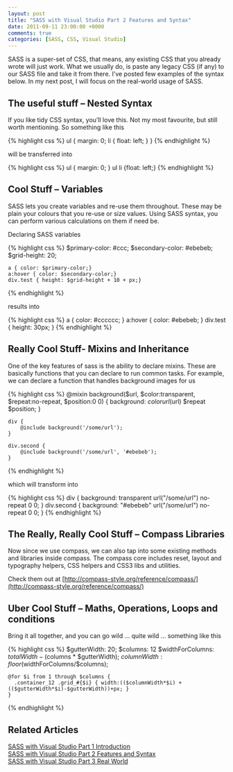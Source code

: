```yaml
---
layout: post
title: "SASS with Visual Studio Part 2 Features and Syntax"
date: 2011-09-11 23:00:00 +0000
comments: true
categories: [SASS, CSS, Visual Studio]
---
```


SASS is a super-set of CSS, that means, any existing CSS that you already wrote will just work. What we usually do, is paste any legacy CSS (if any) to our SASS file and take it from there. I’ve posted few examples of the syntax below. In my next post, I will focus on the real-world usage of SASS.
<!--more-->

The useful stuff – Nested Syntax
-------------------

If you like tidy CSS syntax, you’ll love this. Not my most favourite, but still worth mentioning. So something like this

{% highlight css %}
    ul
    {
        margin: 0;
        li 
        {
            float: left;
        }
    }
{% endhighlight %}

will be transferred into

{% highlight css %}
    ul { margin: 0; }
    ul li {float: left;}
{% endhighlight %}

 
Cool Stuff – Variables
-------------------

SASS lets you create variables and re-use them throughout. These may be plain your colours that you re-use or size values. Using SASS syntax, you can perform various calculations on them if need be.

Declaring SASS variables

{% highlight css %}
    $primary-color: #ccc;
    $secondary-color: #ebebeb;
    $grid-height: 20;
     
    a { color: $primary-color;}
    a:hover { color: $secondary-color;}
    div.test { height: $grid-height + 10 + px;}
{% endhighlight %}

results into

{% highlight css %}
    a {
      color: #cccccc;
    }
    a:hover {
      color: #ebebeb;
    }
    div.test {
      height: 30px;
    }
{% endhighlight %}


Really Cool Stuff- Mixins and Inheritance
-------------------

One of the key features of sass is the ability to declare mixins. These are basically functions that you can declare to run common tasks.  For example, we can declare a function that handles background images for us

{% highlight css %}
    @mixin background($url, $color:transparent, $repeat:no-repeat, $position:0 0) {
        background: $color url($url) $repeat $position;
    }
     
    div {
        @include background('/some/url');
    }
     
    div.second {
        @include background('/some/url', '#ebebeb');
    }
{% endhighlight %}

which will transform into

{% highlight css %}
    div {
      background: transparent url("/some/url") no-repeat 0 0;
    }
    div.second {
      background: "#ebebeb" url("/some/url") no-repeat 0 0;
    }
{% endhighlight %}

The Really, Really Cool Stuff – Compass Libraries
-------------------

Now since we use compass, we can also tap into some existing methods and libraries inside compass. The compass core includes reset, layout and typography helpers, CSS helpers and CSS3 libs and utilities.

Check them out at [http://compass-style.org/reference/compass/](http://compass-style.org/reference/compass/)

Uber Cool Stuff – Maths, Operations, Loops and conditions
-------------------

Bring it all together, and you can go wild … quite wild … something like this

{% highlight css %}
    $gutterWidth: 20;
    $columns: 12
    $widthForColumns: $totalWidth - ($columns * $gutterWidth);
    $columnWidth: floor($widthForColumns/$columns);
     
    @for $i from 1 through $columns {
      .container_12 .grid_#{$i} { width:(($columnWidth*$i) + (($gutterWidth*$i)-$gutterWidth))+px; }
    }
{% endhighlight %}

Related Articles
-------------------

[SASS with Visual Studio Part 1 Introduction](/introduction-to-sass-with-visual-studio/)<br/>
[SASS with Visual Studio Part 2 Features and Syntax](/sass-with-visual-studio-part-2-features-and-syntax/)<br/>
[SASS with Visual Studio Part 3 Real World](/sass-with-visual-studio-part-3-real-world/)<br/>